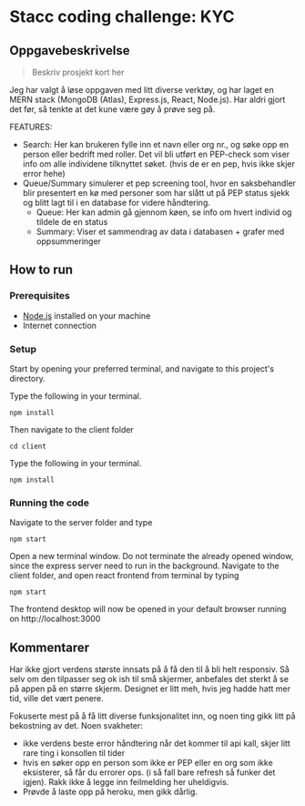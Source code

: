 # Stacc coding challenge: KYC

## Oppgavebeskrivelse

>Beskriv prosjekt kort her



Jeg har valgt å løse oppgaven med litt diverse verktøy, og har laget en MERN stack
(MongoDB (Atlas), Express.js, React, Node.js). Har aldri gjort det før, så tenkte at det kune være gøy å prøve seg på.


FEATURES:
- Search: Her kan brukeren fylle inn et navn eller org nr., og søke opp en person eller bedrift med roller. Det vil bli
utført en PEP-check som viser info om alle individene tilknyttet søket. (hvis de er en pep, hvis ikke skjer error hehe)
- Queue/Summary simulerer et pep screening tool, hvor en saksbehandler blir presentert en kø med personer som har slått ut på 
PEP status sjekk og blitt lagt til i en database for videre håndtering. 
  - Queue: Her kan admin gå gjennom køen, se info om hvert individ og tildele de en status
  - Summary: Viser et sammendrag av data i databasen + grafer med oppsummeringer

## How to run
### Prerequisites
- [Node.js](https://nodejs.org/en/) installed on your machine
- Internet connection

### Setup

Start by opening your preferred terminal, and navigate to this project's directory.

Type the following in your terminal.
```
npm install
```

Then navigate to the client folder

```
cd client
```

Type the following in your terminal.
```
npm install
```


### Running the code

Navigate to the server folder and type
```
npm start
```

Open a new terminal window. Do not terminate the already opened window, since the express server need to run in the background.
Navigate to the client folder, and open react frontend from terminal by typing

```
npm start
```

The frontend desktop will now be opened in your default browser running on http://localhost:3000

## Kommentarer

Har ikke gjort verdens største innsats på å få den til å bli helt responsiv. Så selv om den tilpasser seg ok ish til
små skjermer, anbefales det sterkt å se på appen på en større skjerm. Designet er litt meh, hvis jeg hadde hatt mer tid,
ville det vært penere. 

Fokuserte mest på å få litt diverse funksjonalitet inn, og noen ting gikk litt på bekostning av det.
Noen svakheter:
- ikke verdens beste error håndtering når det kommer til api kall, skjer litt rare ting i konsollen til tider
- hvis en søker opp en person som ikke er PEP eller en org som ikke eksisterer, så får du errorer ops. 
(i så fall bare refresh så funker det igjen). Rakk ikke å legge inn feilmelding her uheldigvis. 
- Prøvde å laste opp på heroku, men gikk dårlig.
